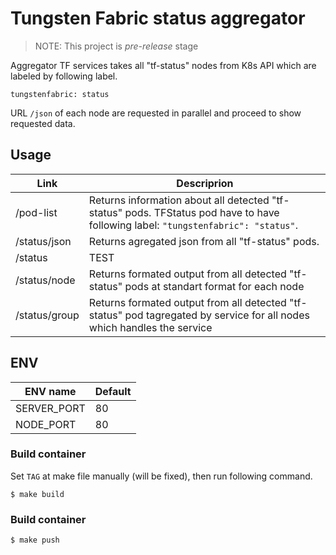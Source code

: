 # Tungsten Fabric status aggregator

> NOTE: This project is *pre-release* stage

Aggregator TF services takes all "tf-status" nodes from K8s API which are labeled by following label.
```
tungstenfabric: status
```
URL `/json` of each node are requested in parallel and proceed to show requested data.

## Usage

| Link    | Descriprion |
| ------- | ----------- |
| /pod-list     | Returns information about all detected \"tf-status\" pods. TFStatus pod have to have following label: `"tungstenfabric": "status"`. |
| /status/json  | Returns agregated json from all "tf-status" pods.                                                                                   |
| /status       | TEST                                                                                                                                |
| /status/node  | Returns formated output from all detected "tf-status" pods at standart format for each node                                         |
| /status/group | Returns formated output from all detected "tf-status" pod tagregated by service for all nodes which handles the service             |


## ENV

| ENV name    | Default |
| ----------- | ------- |
| SERVER_PORT | 80      |
| NODE_PORT   | 80      |

### Build container

Set `TAG` at make file manually (will be fixed), then run following command.

```
$ make build
```

### Build container

```
$ make push
```